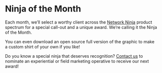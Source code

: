 # Ninja of the Month

Each month, we’ll select a worthy client across the [Network Ninja](https://networkninja.com/) product spectrum for a special call-out and a unique award. We’re calling it the Ninja of the Month.

You can even download an open source full version of the graphic to make a custom shirt of your own if you like!

Do you know a special ninja that deserves recognition? [Contact us](/contact/) to nominate an experiential or field marketing operative to receive our next award!
